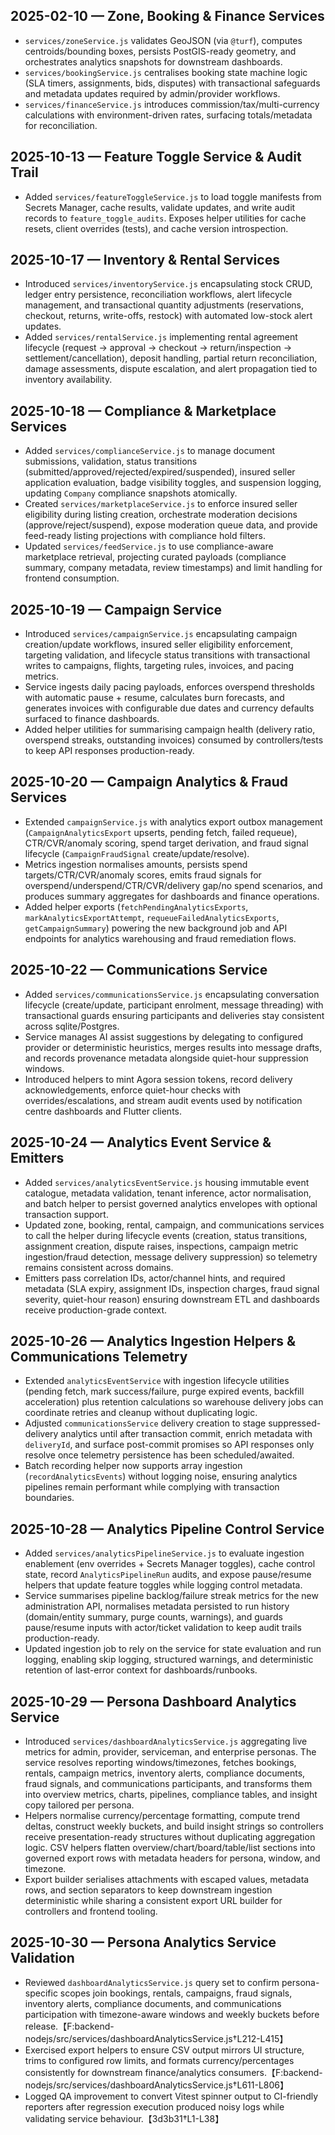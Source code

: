 ## 2025-02-10 — Zone, Booking & Finance Services
- `services/zoneService.js` validates GeoJSON (via `@turf`), computes centroids/bounding boxes, persists PostGIS-ready geometry, and orchestrates analytics snapshots for downstream dashboards.
- `services/bookingService.js` centralises booking state machine logic (SLA timers, assignments, bids, disputes) with transactional safeguards and metadata updates required by admin/provider workflows.
- `services/financeService.js` introduces commission/tax/multi-currency calculations with environment-driven rates, surfacing totals/metadata for reconciliation.

## 2025-10-13 — Feature Toggle Service & Audit Trail
- Added `services/featureToggleService.js` to load toggle manifests from Secrets Manager, cache results, validate updates, and write audit records to `feature_toggle_audits`. Exposes helper utilities for cache resets, client overrides (tests), and cache version introspection.

## 2025-10-17 — Inventory & Rental Services
- Introduced `services/inventoryService.js` encapsulating stock CRUD, ledger entry persistence, reconciliation workflows, alert lifecycle management, and transactional quantity adjustments (reservations, checkout, returns, write-offs, restock) with automated low-stock alert updates.
- Added `services/rentalService.js` implementing rental agreement lifecycle (request → approval → checkout → return/inspection → settlement/cancellation), deposit handling, partial return reconciliation, damage assessments, dispute escalation, and alert propagation tied to inventory availability.

## 2025-10-18 — Compliance & Marketplace Services
- Added `services/complianceService.js` to manage document submissions, validation, status transitions (submitted/approved/rejected/expired/suspended), insured seller application evaluation, badge visibility toggles, and suspension logging, updating `Company` compliance snapshots atomically.
- Created `services/marketplaceService.js` to enforce insured seller eligibility during listing creation, orchestrate moderation decisions (approve/reject/suspend), expose moderation queue data, and provide feed-ready listing projections with compliance hold filters.
- Updated `services/feedService.js` to use compliance-aware marketplace retrieval, projecting curated payloads (compliance summary, company metadata, review timestamps) and limit handling for frontend consumption.

## 2025-10-19 — Campaign Service
- Introduced `services/campaignService.js` encapsulating campaign creation/update workflows, insured seller eligibility enforcement, targeting validation, and lifecycle status transitions with transactional writes to campaigns, flights, targeting rules, invoices, and pacing metrics.
- Service ingests daily pacing payloads, enforces overspend thresholds with automatic pause + resume, calculates burn forecasts, and generates invoices with configurable due dates and currency defaults surfaced to finance dashboards.
- Added helper utilities for summarising campaign health (delivery ratio, overspend streaks, outstanding invoices) consumed by controllers/tests to keep API responses production-ready.

## 2025-10-20 — Campaign Analytics & Fraud Services
- Extended `campaignService.js` with analytics export outbox management (`CampaignAnalyticsExport` upserts, pending fetch, failed requeue), CTR/CVR/anomaly scoring, spend target derivation, and fraud signal lifecycle (`CampaignFraudSignal` create/update/resolve).
- Metrics ingestion normalises amounts, persists spend targets/CTR/CVR/anomaly scores, emits fraud signals for overspend/underspend/CTR/CVR/delivery gap/no spend scenarios, and produces summary aggregates for dashboards and finance operations.
- Added helper exports (`fetchPendingAnalyticsExports`, `markAnalyticsExportAttempt`, `requeueFailedAnalyticsExports`, `getCampaignSummary`) powering the new background job and API endpoints for analytics warehousing and fraud remediation flows.

## 2025-10-22 — Communications Service
- Added `services/communicationsService.js` encapsulating conversation lifecycle (create/update, participant enrolment, message threading) with transactional guards ensuring participants and deliveries stay consistent across sqlite/Postgres.
- Service manages AI assist suggestions by delegating to configured provider or deterministic heuristics, merges results into message drafts, and records provenance metadata alongside quiet-hour suppression windows.
- Introduced helpers to mint Agora session tokens, record delivery acknowledgements, enforce quiet-hour checks with overrides/escalations, and stream audit events used by notification centre dashboards and Flutter clients.

## 2025-10-24 — Analytics Event Service & Emitters
- Added `services/analyticsEventService.js` housing immutable event catalogue, metadata validation, tenant inference, actor normalisation, and batch helper to persist governed analytics envelopes with optional transaction support.
- Updated zone, booking, rental, campaign, and communications services to call the helper during lifecycle events (creation, status transitions, assignment creation, dispute raises, inspections, campaign metric ingestion/fraud detection, message delivery suppression) so telemetry remains consistent across domains.
- Emitters pass correlation IDs, actor/channel hints, and required metadata (SLA expiry, assignment IDs, inspection charges, fraud signal severity, quiet-hour reason) ensuring downstream ETL and dashboards receive production-grade context.

## 2025-10-26 — Analytics Ingestion Helpers & Communications Telemetry
- Extended `analyticsEventService` with ingestion lifecycle utilities (pending fetch, mark success/failure, purge expired events, backfill acceleration) plus retention calculations so warehouse delivery jobs can coordinate retries and cleanup without duplicating logic.
- Adjusted `communicationsService` delivery creation to stage suppressed-delivery analytics until after transaction commit, enrich metadata with `deliveryId`, and surface post-commit promises so API responses only resolve once telemetry persistence has been scheduled/awaited.
- Batch recording helper now supports array ingestion (`recordAnalyticsEvents`) without logging noise, ensuring analytics pipelines remain performant while complying with transaction boundaries.

## 2025-10-28 — Analytics Pipeline Control Service
- Added `services/analyticsPipelineService.js` to evaluate ingestion enablement (env overrides + Secrets Manager toggles), cache control state, record `AnalyticsPipelineRun` audits, and expose pause/resume helpers that update feature toggles while logging control metadata.
- Service summarises pipeline backlog/failure streak metrics for the new administration API, normalises metadata persisted to run history (domain/entity summary, purge counts, warnings), and guards pause/resume inputs with actor/ticket validation to keep audit trails production-ready.
- Updated ingestion job to rely on the service for state evaluation and run logging, enabling skip logging, structured warnings, and deterministic retention of last-error context for dashboards/runbooks.

## 2025-10-29 — Persona Dashboard Analytics Service
- Introduced `services/dashboardAnalyticsService.js` aggregating live metrics for admin, provider, serviceman, and enterprise personas. The service resolves reporting windows/timezones, fetches bookings, rentals, campaign metrics, inventory alerts, compliance documents, fraud signals, and communications participants, and transforms them into overview metrics, charts, pipelines, compliance tables, and insight copy tailored per persona.
- Helpers normalise currency/percentage formatting, compute trend deltas, construct weekly buckets, and build insight strings so controllers receive presentation-ready structures without duplicating aggregation logic. CSV helpers flatten overview/chart/board/table/list sections into governed export rows with metadata headers for persona, window, and timezone.
- Export builder serialises attachments with escaped values, metadata rows, and section separators to keep downstream ingestion deterministic while sharing a consistent export URL builder for controllers and frontend tooling.

## 2025-10-30 — Persona Analytics Service Validation
- Reviewed `dashboardAnalyticsService.js` query set to confirm persona-specific scopes join bookings, rentals, campaigns, fraud signals, inventory alerts, compliance documents, and communications participation with timezone-aware windows and weekly buckets before release.【F:backend-nodejs/src/services/dashboardAnalyticsService.js†L212-L415】
- Exercised export helpers to ensure CSV output mirrors UI structure, trims to configured row limits, and formats currency/percentages consistently for downstream finance/analytics consumers.【F:backend-nodejs/src/services/dashboardAnalyticsService.js†L611-L806】
- Logged QA improvement to convert Vitest spinner output to CI-friendly reporters after regression execution produced noisy logs while validating service behaviour.【3d3b31†L1-L38】
